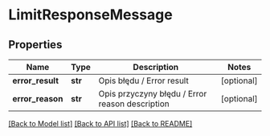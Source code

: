 # LimitResponseMessage

## Properties
Name | Type | Description | Notes
------------ | ------------- | ------------- | -------------
**error_result** | **str** | Opis błędu / Error result | [optional] 
**error_reason** | **str** | Opis przyczyny błędu / Error reason description | [optional] 

[[Back to Model list]](../README.md#documentation-for-models) [[Back to API list]](../README.md#documentation-for-api-endpoints) [[Back to README]](../README.md)


